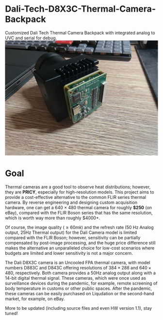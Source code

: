 # Dali-Tech-D8X3C-Thermal-Camera-Backpack
Customized Dali Tech Thermal Camera Backpack with integrated analog to UVC and serial for debug.
![alt text](https://raw.githubusercontent.com/TOA-HI/Dali-Tech-D8X3C-Thermal-Camera-Backpack/refs/heads/main/Pictures/thermal%20(2).jpg)
# Goal
Thermal cameras are a good tool to observe heat distributions; however, they are **PRICY**, especially for high-resolution models. This project aims to provide a cost-effective alternative to the common FLIR series thermal camera. By reverse engineering and designing custom acquisition hardware, one can get a 640 $\times$ 480 thermal camera for roughly **\$250** (on eBay), compared with the FLIR Boson series that has the same resolution, which is worth way more than roughly \$4000+. 

Of course, the image quality  ($\geq 60mk$) and the refresh rate (50 Hz Analog output, 25Hz Thermal output) for the Dali Camera model is limited compared with the FLIR Boson; however, sensitivity can be partially compensated by post-image processing, and the huge price difference still makes the alternative an unparalleled choice for low-cost scenarios where budgets are limited and lower sensitivity is not a major concern.

The Dali D8X3C camera is an Uncooled FPA thermal camera, with model numbers D883C and D843C offering resolutions of $384 \times 288$ and $640 \times 480$, respectively. Both camera provides a 50Hz analog output along with a 14-bit digital thermal signal. These cameras, which were once used as surveillance devices during the pandemic, for example, remote screening of body temperature in customs or other public spaces. After the pandemic, these cameras can be easily purchased on Liqudation or the second-hand market, for example, on eBay.

More to be updated (including source files and even HW version 1.1), stay tuned!
